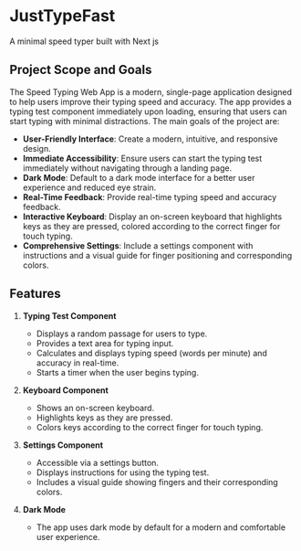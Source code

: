 # JustTypeFast

A minimal speed typer built with Next js

## Project Scope and Goals

The Speed Typing Web App is a modern, single-page application designed to help users improve their typing speed and accuracy. The app provides a typing test component immediately upon loading, ensuring that users can start typing with minimal distractions. The main goals of the project are:

- **User-Friendly Interface**: Create a modern, intuitive, and responsive design.
- **Immediate Accessibility**: Ensure users can start the typing test immediately without navigating through a landing page.
- **Dark Mode**: Default to a dark mode interface for a better user experience and reduced eye strain.
- **Real-Time Feedback**: Provide real-time typing speed and accuracy feedback.
- **Interactive Keyboard**: Display an on-screen keyboard that highlights keys as they are pressed, colored according to the correct finger for touch typing.
- **Comprehensive Settings**: Include a settings component with instructions and a visual guide for finger positioning and corresponding colors.

## Features

1. **Typing Test Component**
   - Displays a random passage for users to type.
   - Provides a text area for typing input.
   - Calculates and displays typing speed (words per minute) and accuracy in real-time.
   - Starts a timer when the user begins typing.

2. **Keyboard Component**
   - Shows an on-screen keyboard.
   - Highlights keys as they are pressed.
   - Colors keys according to the correct finger for touch typing.

3. **Settings Component**
   - Accessible via a settings button.
   - Displays instructions for using the typing test.
   - Includes a visual guide showing fingers and their corresponding colors.

4. **Dark Mode**
   - The app uses dark mode by default for a modern and comfortable user experience.
